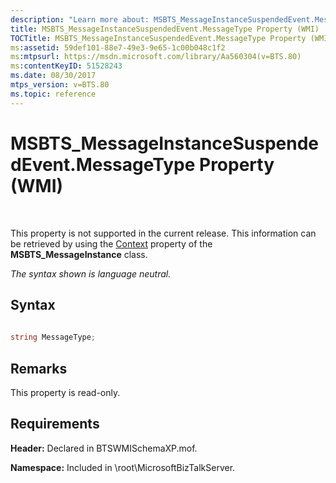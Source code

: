 ```yaml
---
description: "Learn more about: MSBTS_MessageInstanceSuspendedEvent.MessageType Property (WMI)"
title: MSBTS_MessageInstanceSuspendedEvent.MessageType Property (WMI)
TOCTitle: MSBTS_MessageInstanceSuspendedEvent.MessageType Property (WMI)
ms:assetid: 59def101-88e7-49e3-9e65-1c00b048c1f2
ms:mtpsurl: https://msdn.microsoft.com/library/Aa560304(v=BTS.80)
ms:contentKeyID: 51528243
ms.date: 08/30/2017
mtps_version: v=BTS.80
ms.topic: reference
---
```


# MSBTS\_MessageInstanceSuspendedEvent.MessageType Property (WMI)

 

This property is not supported in the current release. This information can be retrieved by using the [Context](msbts-messageinstance-context-property-wmi.md) property of the **MSBTS\_MessageInstance** class.

*The syntax shown is language neutral.*

## Syntax

```C#
  
string MessageType;  
```

## Remarks

This property is read-only.

## Requirements

**Header:** Declared in BTSWMISchemaXP.mof.

**Namespace:** Included in \\root\\MicrosoftBizTalkServer.

